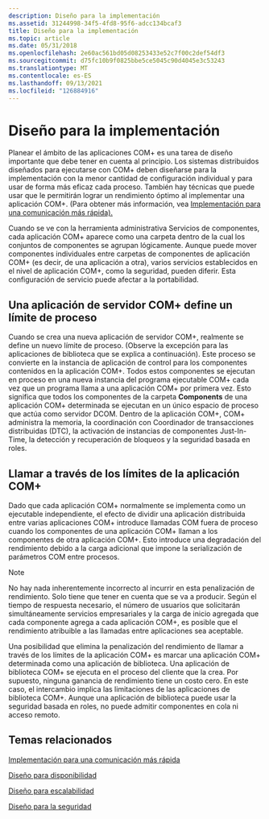 ```yaml
---
description: Diseño para la implementación
ms.assetid: 31244998-34f5-4fd8-95f6-adcc134bcaf3
title: Diseño para la implementación
ms.topic: article
ms.date: 05/31/2018
ms.openlocfilehash: 2e60ac561bd05d08253433e52c7f00c2def54df3
ms.sourcegitcommit: d75fc10b9f0825bbe5ce5045c90d4045e3c53243
ms.translationtype: MT
ms.contentlocale: es-ES
ms.lasthandoff: 09/13/2021
ms.locfileid: "126884916"
---
```

# <a name="designing-for-deployment"></a>Diseño para la implementación

Planear el ámbito de las aplicaciones COM+ es una tarea de diseño importante que debe tener en cuenta al principio. Los sistemas distribuidos diseñados para ejecutarse con COM+ deben diseñarse para la implementación con la menor cantidad de configuración individual y para usar de forma más eficaz cada proceso. También hay técnicas que puede usar que le permitirán lograr un rendimiento óptimo al implementar una aplicación COM+. (Para obtener más información, vea [Implementación para una comunicación más rápida).](deploying-for-faster-communication.md)

Cuando se ve con la herramienta administrativa Servicios de componentes, cada aplicación COM+ aparece como una carpeta dentro de la cual los conjuntos de componentes se agrupan lógicamente. Aunque puede mover componentes individuales  entre carpetas de componentes de aplicación COM+ (es decir, de una aplicación a otra), varios servicios establecidos en el nivel de aplicación COM+, como la seguridad, pueden diferir. Esta configuración de servicio puede afectar a la portabilidad.

## <a name="a-com-server-application-defines-a-process-boundary"></a>Una aplicación de servidor COM+ define un límite de proceso

Cuando se crea una nueva aplicación de servidor COM+, realmente se define un nuevo límite de proceso. (Observe la excepción para las aplicaciones de biblioteca que se explica a continuación). Este proceso se convierte en la instancia de aplicación de control para los componentes contenidos en la aplicación COM+. Todos estos componentes se ejecutan en proceso en una nueva instancia del programa ejecutable COM+ cada vez que un programa llama a una aplicación COM+ por primera vez. Esto significa que todos los componentes de la carpeta **Components** de una aplicación COM+ determinada se ejecutan en un único espacio de proceso que actúa como servidor DCOM. Dentro de la aplicación COM+, COM+ administra la memoria, la coordinación con Coordinador de transacciones distribuidas (DTC), la activación de instancias de componentes Just-In-Time, la detección y recuperación de bloqueos y la seguridad basada en roles.

## <a name="calling-across-com-application-boundaries"></a>Llamar a través de los límites de la aplicación COM+

Dado que cada aplicación COM+ normalmente se implementa como un ejecutable independiente, el efecto de dividir una aplicación distribuida entre varias aplicaciones COM+ introduce llamadas COM fuera de proceso cuando los componentes de una aplicación COM+ llaman a los componentes de otra aplicación COM+. Esto introduce una degradación del rendimiento debido a la carga adicional que impone la serialización de parámetros COM entre procesos.

> [!Note]  
> No hay nada inherentemente incorrecto al incurrir en esta penalización de rendimiento. Solo tiene que tener en cuenta que se va a producir. Según el tiempo de respuesta necesario, el número de usuarios que solicitarán simultáneamente servicios empresariales y la carga de inicio agregada que cada componente agrega a cada aplicación COM+, es posible que el rendimiento atribuible a las llamadas entre aplicaciones sea aceptable.

 

Una posibilidad que elimina la penalización del rendimiento de llamar a través de los límites de la aplicación COM+ es marcar una aplicación COM+ determinada como una aplicación de biblioteca. Una aplicación de biblioteca COM+ se ejecuta en el proceso del cliente que la crea. Por supuesto, ninguna ganancia de rendimiento tiene un costo cero. En este caso, el intercambio implica las limitaciones de las aplicaciones de biblioteca COM+. Aunque una aplicación de biblioteca puede usar la seguridad basada en roles, no puede admitir componentes en cola ni acceso remoto.

## <a name="related-topics"></a>Temas relacionados

<dl> <dt>

[Implementación para una comunicación más rápida](deploying-for-faster-communication.md)
</dt> <dt>

[Diseño para disponibilidad](designing-for-availability.md)
</dt> <dt>

[Diseño para escalabilidad](designing-for-scalability.md)
</dt> <dt>

[Diseño para la seguridad](designing-for-security.md)
</dt> </dl>

 

 



